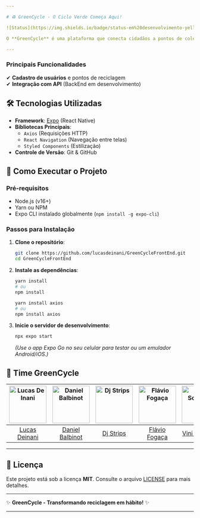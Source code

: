 ```yaml
---

# ♻️ GreenCycle - O Ciclo Verde Começa Aqui!  

![Status](https://img.shields.io/badge/status-em%20desenvolvimento-yellow)  ![Expo](https://img.shields.io/badge/framework-Expo-9cf)

O **GreenCycle** é uma plataforma que conecta cidadãos a pontos de coleta e parceiros recicladores, promovendo o descarte correto de resíduos e incentivando a sustentabilidade urbana. Este projeto está sendo desenvolvido como parte de um trabalho acadêmico e representa a integração entre tecnologias modernas para criar um impacto ambiental positivo.

---
```


### Principais Funcionalidades  
✔ **Cadastro de usuários** e pontos de reciclagem  
✔ **Integração com API** (BackEnd em desenvolvimento)  

## 🛠 Tecnologias Utilizadas  

- **Framework**: [Expo](https://expo.dev/) (React Native)  
- **Bibliotecas Principais**:  
  - `Axios` (Requisições HTTP)  
  - `React Navigation` (Navegação entre telas)  
  - `Styled Components` (Estilização)  
- **Controle de Versão**: Git & GitHub  

## 🚀 Como Executar o Projeto  

### Pré-requisitos  
- Node.js (v16+)  
- Yarn ou NPM  
- Expo CLI instalado globalmente (`npm install -g expo-cli`)  

### Passos para Instalação  
1. **Clone o repositório**:  
   ```bash
   git clone https://github.com/lucasdeinani/GreenCycleFrontEnd.git
   cd GreenCycleFrontEnd
   ```  

2. **Instale as dependências**:  
   ```bash
   yarn install
   # ou
   npm install
   ```  
   ```bash
   yarn install axios
   # ou
   npm install axios
   ```  

3. **Inicie o servidor de desenvolvimento**:  
   ```bash
   npx expo start
   ```  
   *(Use o app Expo Go no seu celular para testar ou um emulador Android/iOS.)*  

## 🤝 Time GreenCycle

| [<img src="https://github.com/lucasdeinani.png" width="100" alt="Lucas De Inani">](https://github.com/lucasdeinani) | [<img src="https://github.com/DBalbinot.png" width="100" alt="Daniel Balbinot">](https://github.com/DBalbinot) | [<img src="https://github.com/DjStrips.png" width="100" alt="Dj Strips">](https://github.com/DjStrips) | [<img src="https://github.com/flaviofogaca.png" width="100" alt="Flávio Fogaça">](https://github.com/flaviofogaca) | [<img src="https://github.com/ViniSonaglio.png" width="100" alt="Vini Sonaglio">](https://github.com/ViniSonaglio) |  
|:-------------------------------------------------------------------------------------------------------------------:|:------------------------------------------------------------------------------------------------------------:|:-----------------------------------------------------------------------------------------------------:|:-----------------------------------------------------------------------------------------------------------------:|:------------------------------------------------------------------------------------------------------------------:|  
| [Lucas Deinani](https://github.com/lucasdeinani)                                                                   | [Daniel Balbinot](https://github.com/DBalbinot)                                                              | [Dj Strips](https://github.com/DjStrips)                                                             | [Flávio Fogaça](https://github.com/flaviofogaca)                                                                 | [Vini Sonaglio](https://github.com/ViniSonaglio)                                                                  |  

---
## 📄 Licença  

Este projeto está sob a licença **MIT**. Consulte o arquivo [LICENSE](LICENSE) para mais detalhes.  

---  

✨ **GreenCycle - Transformando reciclagem em hábito!** ✨  

---  
